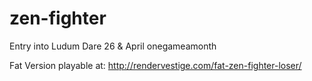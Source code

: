 zen-fighter
===========

Entry into Ludum Dare 26 &amp; April onegameamonth 

Fat Version playable at: http://rendervestige.com/fat-zen-fighter-loser/

